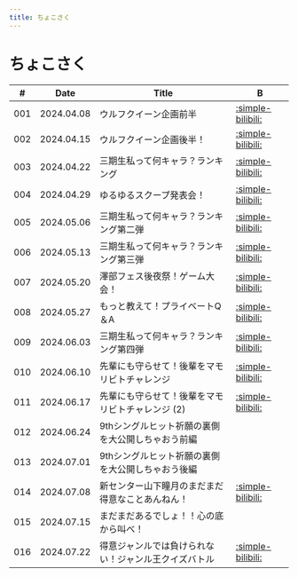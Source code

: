 ```yaml
---
title: ちょこさく
---
```


# ちょこさく

| #   | Date | Title | B |
| --- | --- | --- | --- | 
| 001 | 2024.04.08 | ウルフクイーン企画前半 | [:simple-bilibili:](https://www.bilibili.com/video/BV18A4m1F72N?p=2) |
| 002 | 2024.04.15 | ウルフクイーン企画後半！ | [:simple-bilibili:](https://www.bilibili.com/video/BV1sm421x79M?p=2) |
| 003 | 2024.04.22 | 三期生私って何キャラ？ランキング | [:simple-bilibili:](https://www.bilibili.com/video/BV1gt421A7Mz?p=2) |
| 004 | 2024.04.29 | ゆるゆるスクープ発表会！ | [:simple-bilibili:](https://www.bilibili.com/video/BV1nf421S7F4/) |
| 005 | 2024.05.06 | 三期生私って何キャラ？ランキング第二弾 | [:simple-bilibili:](https://www.bilibili.com/video/BV1Mm421u7sN/) |
| 006 | 2024.05.13 | 三期生私って何キャラ？ランキング第三弾 | [:simple-bilibili:](https://www.bilibili.com/video/BV1dm421u7kc/) | 
| 007 | 2024.05.20 | 澤部フェス後夜祭！ゲーム大会！ | [:simple-bilibili:](https://www.bilibili.com/video/BV19142117Rx/) | 
| 008 | 2024.05.27 | もっと教えて！プライベートQ＆A | [:simple-bilibili:](https://www.bilibili.com/video/BV1rs421g7ud/) |
| 009 | 2024.06.03 | 三期生私って何キャラ？ランキング第四弾 | [:simple-bilibili:](https://www.bilibili.com/video/BV1mr421c7bh/) |
| 010 | 2024.06.10 | 先輩にも守らせて！後輩をマモリビトチャレンジ | [:simple-bilibili:](https://www.bilibili.com/video/BV1Cw4m1v7sD/) |
| 011 | 2024.06.17 | 先輩にも守らせて！後輩をマモリビトチャレンジ (2) | [:simple-bilibili:](https://www.bilibili.com/video/BV1Tf421Q75Q/) | 
| 012 | 2024.06.24 | 9thシングルヒット祈願の裏側を大公開しちゃおう前編 | |
| 013 | 2024.07.01 | 9thシングルヒット祈願の裏側を大公開しちゃおう後編 | | 
| 014 | 2024.07.08 | 新センター山下瞳月のまだまだ得意なことあんねん！ | [:simple-bilibili:](https://www.bilibili.com/video/BV1Ky411q7gs/) |
| 015 | 2024.07.15 | まだまだあるでしょ！！心の底から叫べ！ | |
| 016 | 2024.07.22 | 得意ジャンルでは負けられない！ジャンル王クイズバトル | [:simple-bilibili:](https://www.bilibili.com/video/BV1yr421K7c8?p=2) | 